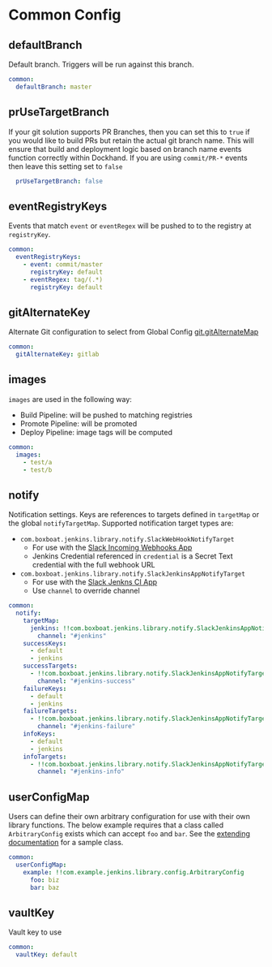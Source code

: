 # Common Config

## defaultBranch

Default branch.  Triggers will be run against this branch.

```yaml
common:
  defaultBranch: master
```

## prUseTargetBranch

If your git solution supports PR Branches, then you can set this to `true` if you would like to build PRs but retain the actual git branch name.
This will ensure that build and deployment logic based on branch name events function correctly within Dockhand.
If you are using `commit/PR-*` events then leave this setting set to `false`
```yaml
  prUseTargetBranch: false
```

## eventRegistryKeys

Events that match `event` or `eventRegex` will be pushed to to the registry at `registryKey`.

```yaml
common:
  eventRegistryKeys:
    - event: commit/master
      registryKey: default
    - eventRegex: tag/(.*)
      registryKey: default
```

## gitAlternateKey

Alternate Git configuration to select from Global Config [git.gitAlternateMap](global.md#git)

```yaml
common:
  gitAlternateKey: gitlab
```

## images

`images` are used in the following way:

- Build Pipeline: will be pushed to matching registries
- Promote Pipeline: will be promoted
- Deploy Pipeline: image tags will be computed

```yaml
common:
  images:
    - test/a
    - test/b
```

## notify

Notification settings.  Keys are references to targets defined in `targetMap` or the global `notifyTargetMap`.
Supported notification target types are:

- `com.boxboat.jenkins.library.notify.SlackWebHookNotifyTarget`
  - For use with the [Slack Incoming Webhooks App](https://boxboat.slack.com/apps/A0F7XDUAZ-incoming-webhooks?next_id=0)
  - Jenkins Credential referenced in `credential` is a Secret Text credential with the full webhook URL
- `com.boxboat.jenkins.library.notify.SlackJenkinsAppNotifyTarget`
  - For use with the [Slack Jenkns CI App](https://boxboat.slack.com/apps/A0F7VRFKN-jenkins-ci?next_id=0)
  - Use `channel` to override channel

```yaml
common:
  notify:
    targetMap:
      jenkins: !!com.boxboat.jenkins.library.notify.SlackJenkinsAppNotifyTarget
        channel: "#jenkins"
    successKeys:
      - default
      - jenkins
    successTargets:
      - !!com.boxboat.jenkins.library.notify.SlackJenkinsAppNotifyTarget
        channel: "#jenkins-success"
    failureKeys:
      - default
      - jenkins
    failureTargets:
      - !!com.boxboat.jenkins.library.notify.SlackJenkinsAppNotifyTarget
        channel: "#jenkins-failure"
    infoKeys:
      - default
      - jenkins
    infoTargets:
      - !!com.boxboat.jenkins.library.notify.SlackJenkinsAppNotifyTarget
        channel: "#jenkins-info"
```

## userConfigMap
Users can define their own arbitrary configuration for use with their own library functions. The below example requires that a class called `ArbitraryConfig` exists which can accept `foo` and `bar`. See the [extending documentation](../pipeline/extending.md) for a sample class.

```yaml
common:
  userConfigMap:
    example: !!com.example.jenkins.library.config.ArbitraryConfig
      foo: biz
      bar: baz
```

## vaultKey

Vault key to use

```yaml
common:
  vaultKey: default
```
